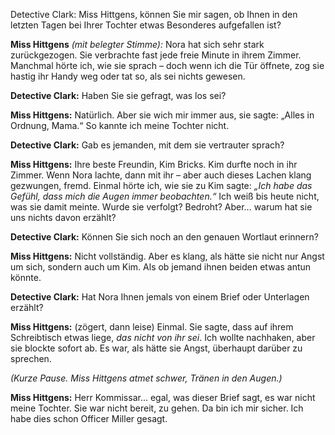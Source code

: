 Detective Clark: Miss Hittgens, können Sie mir sagen, ob Ihnen in den letzten Tagen bei Ihrer Tochter etwas Besonderes aufgefallen ist?

**Miss Hittgens** _(mit belegter Stimme):_ Nora hat sich sehr stark zurückgezogen. Sie verbrachte fast jede freie Minute in ihrem Zimmer. Manchmal hörte ich, wie sie sprach – doch wenn ich die Tür öffnete, zog sie hastig ihr Handy weg oder tat so, als sei nichts gewesen.

**Detective Clark:** Haben Sie sie gefragt, was los sei?

**Miss Hittgens:** Natürlich. Aber sie wich mir immer aus, sie sagte: „Alles in Ordnung, Mama.“ So kannte ich meine Tochter nicht.

**Detective Clark:** Gab es jemanden, mit dem sie vertrauter sprach?

**Miss Hittgens:** Ihre beste Freundin, Kim Bricks. Kim durfte noch in ihr Zimmer. Wenn Nora lachte, dann mit ihr – aber auch dieses Lachen klang gezwungen, fremd. Einmal hörte ich, wie sie zu Kim sagte: _„Ich habe das Gefühl, dass mich die Augen immer beobachten.“_ Ich weiß bis heute nicht, was sie damit meinte. Wurde sie verfolgt? Bedroht? Aber… warum hat sie uns nichts davon erzählt?

**Detective Clark:** Können Sie sich noch an den genauen Wortlaut erinnern?

**Miss Hittgens:** Nicht vollständig. Aber es klang, als hätte sie nicht nur Angst um sich, sondern auch um Kim. Als ob jemand ihnen beiden etwas antun könnte.

**Detective Clark:** Hat Nora Ihnen jemals von einem Brief oder Unterlagen erzählt?

**Miss Hittgens:** (zögert, dann leise) Einmal. Sie sagte, dass auf ihrem Schreibtisch etwas liege, _das nicht von ihr sei_. Ich wollte nachhaken, aber sie blockte sofort ab. Es war, als hätte sie Angst, überhaupt darüber zu sprechen.

_(Kurze Pause. Miss Hittgens atmet schwer, Tränen in den Augen.)_

**Miss Hittgens:** Herr Kommissar… egal, was dieser Brief sagt, es war nicht meine Tochter. Sie war nicht bereit, zu gehen. Da bin ich mir sicher. Ich habe dies schon Officer Miller gesagt.